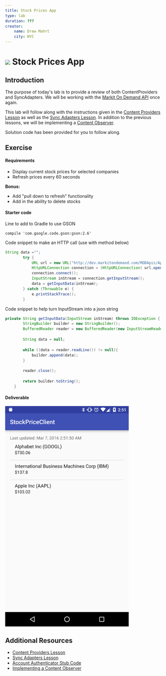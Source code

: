 ```yaml
---
title: Stock Prices App
type: lab
duration: ???
creator:
    name: Drew Mahrt
    city: NYC
---
```


# ![](https://ga-dash.s3.amazonaws.com/production/assets/logo-9f88ae6c9c3871690e33280fcf557f33.png) Stock Prices App

## Introduction

The purpose of today's lab is to provide a review of both ContentProviders and SyncAdapters. We will be working with the [Markit On Demand API](http://dev.markitondemand.com/MODApis/) once again.

This lab will follow along with the instructions given in the [Content Providers Lesson](https://github.com/ga-adi/adi-nyc-cheesecake/tree/master/resources/06-databases/content-provider-lesson) as well as the [Sync Adapters Lesson](https://github.com/ga-adi/adi-nyc-cheesecake/tree/master/resources/09-web-communication/sync-adapters-lesson). In addition to the previous lessons, we will be implementing a [Content Observer](http://developer.android.com/reference/android/database/ContentObserver.html).

Solution code has been provided for you to follow along.

## Exercise

#### Requirements

- Display current stock prices for selected companies
- Refresh prices every 60 seconds

**Bonus:**
- Add "pull down to refresh" functionality
- Add in the ability to delete stocks

#### Starter code

Line to add to Gradle to use GSON
```
compile 'com.google.code.gson:gson:2.6'
```

Code snippet to make an HTTP call (use with method below)
```java
String data ="";
        try {
            URL url = new URL("http://dev.markitondemand.com/MODApis/Api/v2/Quote/json?symbol="+symbol);
            HttpURLConnection connection = (HttpURLConnection) url.openConnection();
            connection.connect();
            InputStream inStream = connection.getInputStream();
            data = getInputData(inStream);
        } catch (Throwable e) {
            e.printStackTrace();
        }
```

Code snippet to help turn InputStream into a json string
```java
private String getInputData(InputStream inStream) throws IOException {
        StringBuilder builder = new StringBuilder();
        BufferedReader reader = new BufferedReader(new InputStreamReader(inStream));

        String data = null;

        while ((data = reader.readLine()) != null){
            builder.append(data);
        }

        reader.close();

        return builder.toString();
    }
```

#### Deliverable

<img src="./screenshots/stockscreenshot.png" width="400"/>

## Additional Resources

- [Content Providers Lesson](https://github.com/ga-adi/adi-nyc-cheesecake/tree/master/resources/06-databases/content-provider-lesson)
- [Sync Adapters Lesson](https://github.com/ga-adi/adi-nyc-cheesecake/tree/master/resources/09-web-communication/sync-adapters-lesson)
- [Account Authenticator Stub Code](http://developer.android.com/training/sync-adapters/creating-authenticator.html)
- [Implementing a Content Observer](https://hprog99.wordpress.com/2015/01/22/how-to-use-content-observer-in-android/)
